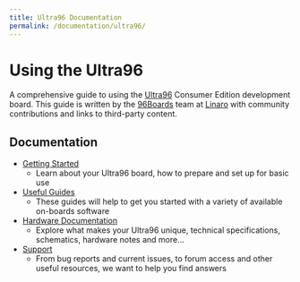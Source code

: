 ```yaml
---
title: Ultra96 Documentation
permalink: /documentation/ultra96/
---
```

# Using the Ultra96

A comprehensive guide to using the [Ultra96](https://www.96Boards.org/product/dragonboard820c/) Consumer Edition development board. This guide is written by the [96Boards](https://www.96Boards.org) team at [Linaro](http://www.linaro.org) with community contributions and links to third-party content.

## Documentation

- [Getting Started](getting-started/)
   - Learn about your Ultra96 board, how to prepare and set up for basic use
- [Useful Guides](guides/)
   - These guides will help to get you started with a variety of available on-boards software
- [Hardware Documentation](hardware-docs/)
   - Explore what makes your Ultra96 unique, technical specifications, schematics, hardware notes and more...
- [Support](support/)
   - From bug reports and current issues, to forum access and other useful resources, we want to help you find answers
